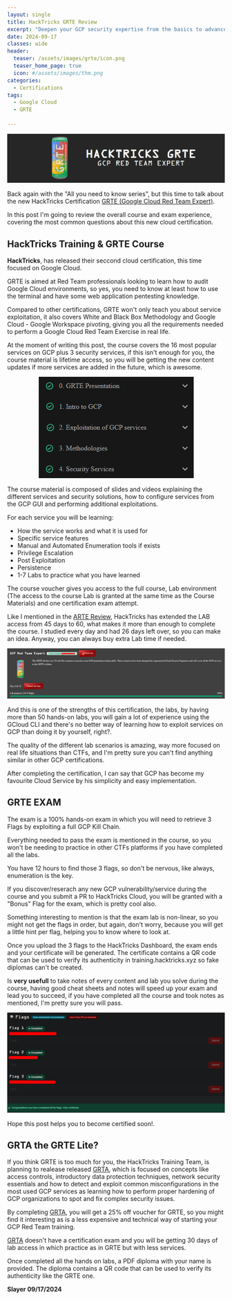 ```yaml
---
layout: single
title: HackTricks GRTE Review
excerpt: "Deepen your GCP security expertise from the basics to advanced levels, starting by exploring identity management, encryption, and networking defenses. Learn to identify and exploit misconfigurations in tens of the most used GCP services. Master specialized Red Team and Whitebox tactics tailored for GCP, enhancing your ability to detect and correct complex security flaws. Moreover, gain insights into red teaming within Google Workspace and discover effective strategies for pivoting between GCP and Google Workspace platforms."
date: 2024-09-17
classes: wide
header:
  teaser: /assets/images/grte/icon.png
  teaser_home_page: true
  icon: #/assets/images/thm.png
categories:
  - Certifications
tags:
  - Google Cloud
  - GRTE
  
---
```


  ![](/assets/images/grte/Banner.png)


Back again with the "All you need to know series", but this time to talk about the new HackTricks Certification [GRTE (Google Cloud Red Team Expert)](https://training.hacktricks.xyz/courses/grte). 

In this post I'm going to review the overall course and exam experience, covering the most common questions about this new cloud certification. 

## HackTricks Training & GRTE Course

**HackTricks**, has released their seccond cloud certification, this time focused on Google Cloud. 

GRTE is aimed at Red Team professionals looking to learn how to audit Google Cloud environments, so yes, you need to know at least how to use the terminal and have some web application pentesting knowledge.

Compared to other certifications, GRTE won't only teach you about service exploitation, it also covers White and Black Box Methodology and Google Cloud - Google Workspace pivoting, giving you all the requirements needed to perform a Google Cloud Red Team Exercise in real life.

At the moment of writing this post, the course covers the 16 most popular services on GCP plus 3 security services, if this isn't enough for you, the course material is lifetime access, so you will be getting the new content updates if more services are added in the future, which is awesome.

<p align="center">
  <img src="/assets/images/grte/course.png">
</p>

The course material is composed of slides and videos explaining the different services and security solutions, how to configure services from the GCP GUI and performing additional exploitations.

For each service you will be learning:

* How the service works and what it is used for
* Specific service features 
* Manual and Automated Enumeration tools if exists
* Privilege Escalation
* Post Exploitation 
* Persistence
* 1-7 Labs to practice what you have learned

The course voucher gives you access to the full course, Lab environment (The access to the course Lab is granted at the same time as the Course Materials) and one certification exam attempt.

Like I mentioned in the [ARTE Review](https://slayer0x.github.io/ARTE/), HackTricks has extended the LAB access from 45 days to 60, what makes it more than enough to complete the course. I studied every day and had 26 days left over, so you can make an idea. Anyway, you can always buy extra Lab time if needed.

![](/assets/images/grte/Lab.png)

And this is one of the strengths of this certification, the labs, by having more than 50 hands-on labs, you will gain a lot of experience using the GCloud CLI and there's no better way of learning how to exploit services on GCP than doing it by yourself, right?.

The quality of the different lab scenarios is amazing, way more focused on real life situations than CTFs, and I'm pretty sure you can't find anything similar in other GCP certifications.

After completing the certification, I can say that GCP has become my favourite Cloud Service  by his simplicity and easy implementation.

## GRTE EXAM 

The exam is a 100% hands-on exam in which you will need to retrieve 3 Flags by exploiting a full GCP Kill Chain.

Everything needed to pass the exam is mentioned in the course, so you won't be needing to practice in other CTFs platforms if you have completed all the labs.

You have 12 hours to find those 3 flags, so don't be nervous, like always, enumeration is the key.

If you discover/reserach any new GCP vulnerability/service during the course and you submit a PR to HackTricks Cloud, you will be granted with a "Bonus" Flag for the exam, which is pretty cool also.

Something interesting to mention is that the exam lab is non-linear, so you might not get the flags in order, but again, don't worry, because you will get a little hint per flag, helping you to know where to look at.

Once you upload the 3 flags to the HackTricks Dashboard, the exam ends and your certificate will be generated. The certificate contains a QR code that can be used to verify its authenticity in training.hacktricks.xyz so fake diplomas can't be created.

Is **very usefull** to take notes of every content and lab you solve during the course, having good cheat sheets and notes will speed up your exam and lead you to succeed, if you have completed all the course and took notes as mentioned, I'm pretty sure you will pass.

  ![](/assets/images/grte/Examdashboard.png)

  Hope this post helps you to become certified soon!.

## GRTA the GRTE Lite?


If you think GRTE is too much for you, the HackTricks Training Team, is planning to realease released [GRTA](https://training.hacktricks.xyz/), which is focused on concepts like access controls, introductory data protection techniques, network security essentials and how to detect and exploit common misconfigurations in the most used GCP services as learning how to perform proper hardening of GCP organizations to spot and fix complex security issues.

By completing [GRTA](https://training.hacktricks.xyz/), you will get a 25% off voucher for GRTE, so you might find it interesting as is a less expensive and technical way of starting your GCP Red Team training.

[GRTA](https://training.hacktricks.xyz/) doesn't have a certification exam and you will be getting 30 days of lab access in which practice as in GRTE but with less services.

Once completed all the hands on labs, a PDF diploma with your name is provided. The diploma contains a QR code that can be used to verify its authenticity like the GRTE one.


**Slayer 09/17/2024**